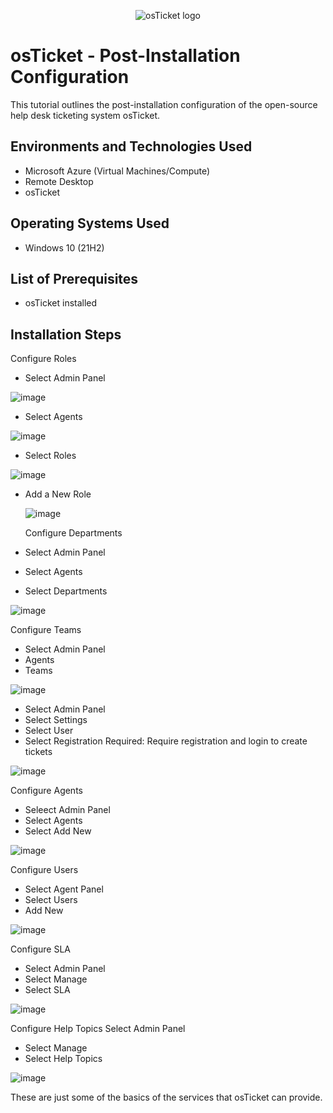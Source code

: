 <p align="center">
<img src="https://i.imgur.com/Clzj7Xs.png" alt="osTicket logo"/>
</p>

<h1>osTicket - Post-Installation Configuration</h1>
This tutorial outlines the post-installation configuration of the open-source help desk ticketing system osTicket.<br />




<h2>Environments and Technologies Used</h2>

- Microsoft Azure (Virtual Machines/Compute)
- Remote Desktop
- osTicket

<h2>Operating Systems Used </h2>

- Windows 10</b> (21H2)

<h2>List of Prerequisites</h2>

- osTicket installed


<h2>Installation Steps</h2>

Configure Roles
- Select Admin Panel

![image](https://github.com/jw44623/post-install-config/assets/150184762/40293e9b-52e2-44bd-bcd8-96a9ebf7b383)

- Select Agents

![image](https://github.com/jw44623/post-install-config/assets/150184762/fabb4365-6e50-4f61-a17e-c6e0308cfeba)

  
- Select Roles

![image](https://github.com/jw44623/post-install-config/assets/150184762/04f264bd-99f8-4df0-be0e-1b548cafc8b4)

  
- Add a New Role

  ![image](https://github.com/jw44623/post-install-config/assets/150184762/f18a0791-0f59-422f-8760-bfc1ac7542be)

  Configure Departments
- Select Admin Panel
- Select Agents
- Select Departments

![image](https://github.com/jw44623/post-install-config/assets/150184762/99aff038-2ff9-453b-a178-7c421c291400)

Configure Teams
- Select Admin Panel
- Agents
- Teams

![image](https://github.com/jw44623/post-install-config/assets/150184762/b7ae4de8-43db-4385-a368-9e1c2ebebf92)

- Select Admin Panel 
- Select Settings
- Select User
- Select Registration Required: Require registration and login to create tickets 

![image](https://github.com/jw44623/post-install-config/assets/150184762/899970a5-fc3a-44dc-8d7e-dccfb373c365)

Configure Agents
- Seleect Admin Panel
- Select Agents
- Select Add New

![image](https://github.com/jw44623/post-install-config/assets/150184762/71c69334-fcac-43a4-bc52-7b790d3c8601)

Configure Users
- Select Agent Panel
- Select Users
- Add New

![image](https://github.com/jw44623/post-install-config/assets/150184762/49aad801-c5e1-49c8-84a4-d9b618c5bf02)

Configure SLA
- Select Admin Panel
- Select Manage
- Select SLA

![image](https://github.com/jw44623/post-install-config/assets/150184762/f304aef1-1f7e-4440-a824-d46fe7d9a590)

Configure Help Topics
Select Admin Panel 
- Select Manage
- Select Help Topics

![image](https://github.com/jw44623/post-install-config/assets/150184762/5b9d90f7-15ad-4ce2-bbdb-6b3abfc39624)

These are just some of the basics of the services that osTicket can provide.
